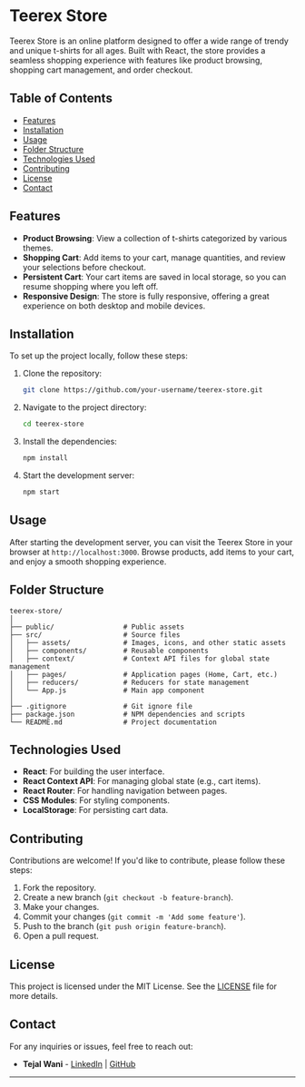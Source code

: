 # Teerex Store

Teerex Store is an online platform designed to offer a wide range of trendy and unique t-shirts for all ages. Built with React, the store provides a seamless shopping experience with features like product browsing, shopping cart management, and order checkout.

## Table of Contents

- [Features](#features)
- [Installation](#installation)
- [Usage](#usage)
- [Folder Structure](#folder-structure)
- [Technologies Used](#technologies-used)
- [Contributing](#contributing)
- [License](#license)
- [Contact](#contact)

## Features

- **Product Browsing**: View a collection of t-shirts categorized by various themes.
- **Shopping Cart**: Add items to your cart, manage quantities, and review your selections before checkout.
- **Persistent Cart**: Your cart items are saved in local storage, so you can resume shopping where you left off.
- **Responsive Design**: The store is fully responsive, offering a great experience on both desktop and mobile devices.

## Installation

To set up the project locally, follow these steps:

1. Clone the repository:
   ```bash
   git clone https://github.com/your-username/teerex-store.git
   ```
2. Navigate to the project directory:
   ```bash
   cd teerex-store
   ```
3. Install the dependencies:
   ```bash
   npm install
   ```
4. Start the development server:
   ```bash
   npm start
   ```

## Usage

After starting the development server, you can visit the Teerex Store in your browser at `http://localhost:3000`. Browse products, add items to your cart, and enjoy a smooth shopping experience.

## Folder Structure

```
teerex-store/
│
├── public/                 # Public assets
├── src/                    # Source files
│   ├── assets/             # Images, icons, and other static assets
│   ├── components/         # Reusable components
│   ├── context/            # Context API files for global state management
│   ├── pages/              # Application pages (Home, Cart, etc.)
│   ├── reducers/           # Reducers for state management
│   └── App.js              # Main app component
│
├── .gitignore              # Git ignore file
├── package.json            # NPM dependencies and scripts
└── README.md               # Project documentation
```

## Technologies Used

- **React**: For building the user interface.
- **React Context API**: For managing global state (e.g., cart items).
- **React Router**: For handling navigation between pages.
- **CSS Modules**: For styling components.
- **LocalStorage**: For persisting cart data.

## Contributing

Contributions are welcome! If you'd like to contribute, please follow these steps:

1. Fork the repository.
2. Create a new branch (`git checkout -b feature-branch`).
3. Make your changes.
4. Commit your changes (`git commit -m 'Add some feature'`).
5. Push to the branch (`git push origin feature-branch`).
6. Open a pull request.

## License

This project is licensed under the MIT License. See the [LICENSE](LICENSE) file for more details.

## Contact

For any inquiries or issues, feel free to reach out:

- **Tejal Wani** - [LinkedIn](https://www.linkedin.com/in/tejalwani30) | [GitHub](https://github.com/the-tejal30)

---

